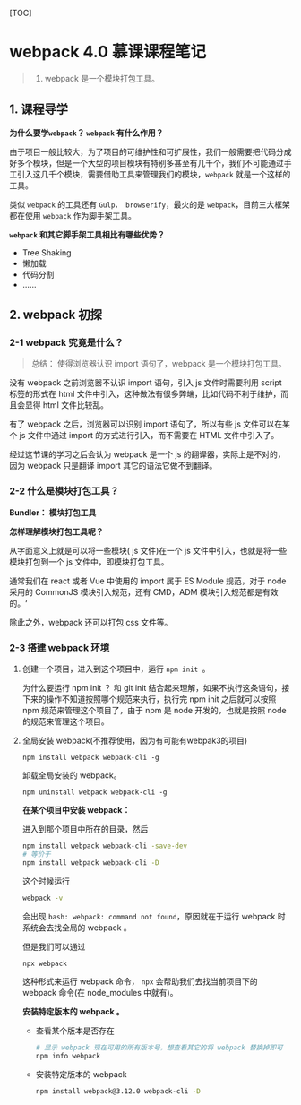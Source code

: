 [TOC]

# webpack 4.0 慕课课程笔记

> 1. webpack 是一个模块打包工具。

## 1. 课程导学

**为什么要学`webpack`？ `webpack` 有什么作用？**

由于项目一般比较大，为了项目的可维护性和可扩展性，我们一般需要把代码分成好多个模块，但是一个大型的项目模块有特别多甚至有几千个，我们不可能通过手工引入这几千个模块，需要借助工具来管理我们的模块，`webpack` 就是一个这样的工具。

类似 `webpack` 的工具还有 `Gulp， browserify`，最火的是 `webpack`，目前三大框架都在使用 `webpack` 作为脚手架工具。

**`webpack` 和其它脚手架工具相比有哪些优势？**

- Tree Shaking
- 懒加载
- 代码分割
- ......

## 2. webpack 初探

### 2-1 webpack 究竟是什么？

> 总结： 使得浏览器认识 import 语句了，webpack 是一个模块打包工具。

没有 webpack 之前浏览器不认识 import 语句，引入 js 文件时需要利用 script 标签的形式在 html 文件中引入，这种做法有很多弊端，比如代码不利于维护，而且会显得 html 文件比较乱。

有了 webpack 之后，浏览器可以识别 import 语句了，所以有些 js 文件可以在某个 js 文件中通过 import 的方式进行引入，而不需要在 HTML 文件中引入了。

经过这节课的学习之后会认为 webpack 是一个 js 的翻译器，实际上是不对的，因为 webpack 只是翻译 import 其它的语法它做不到翻译。

### 2-2 什么是模块打包工具？

**Bundler： 模块打包工具**

**怎样理解模块打包工具呢？**

从字面意义上就是可以将一些模块( js 文件)在一个 js 文件中引入，也就是将一些模块打包到一个 js 文件中，即模块打包工具。

通常我们在 react 或者 Vue 中使用的 import 属于 ES Module 规范，对于 node 采用的 CommonJS 模块引入规范，还有 CMD，ADM 模块引入规范都是有效的。‘

除此之外，webpack 还可以打包 css 文件等。

### 2-3 搭建 webpack 环境

1. 创建一个项目，进入到这个项目中，运行 `npm init `。

   为什么要运行 npm init ？ 和 git init 结合起来理解，如果不执行这条语句，接下来的操作不知道按照哪个规范来执行，执行完 npm init 之后就可以按照 npm 规范来管理这个项目了，由于 npm 是 node 开发的，也就是按照 node 的规范来管理这个项目。

2. 全局安装 webpack(不推荐使用，因为有可能有webpak3的项目)

   `npm install webpack webpack-cli -g`

   卸载全局安装的 webpack。

   `npm uninstall webpack webpack-cli -g`

   **在某个项目中安装 webpack：**

   进入到那个项目中所在的目录，然后

   ```bash
   npm install webpack webpack-cli -save-dev
   # 等价于
   npm install webpack webpack-cli -D
   ```

   这个时候运行

   ```bash
   webpack -v
   ```

   会出现 `bash: webpack: command not found`，原因就在于运行 webpack 时系统会去找全局的 webpack 。

   但是我们可以通过 

   ```bash
   npx webpack 
   ```

   这种形式来运行 webpack 命令， `npx` 会帮助我们去找当前项目下的 webpack 命令(在 node_modules 中就有)。

   **安装特定版本的 webpack 。**

   - 查看某个版本是否存在

     ```bash
     # 显示 webpack 现在可用的所有版本号，想查看其它的将 webpack 替换掉即可
     npm info webpack
     ```

   - 安装特定版本的 webpack

     ```bash
     npm install webpack@3.12.0 webpack-cli -D
     ```

     

   

   